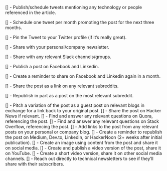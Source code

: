 [] - Publish/schedule tweets mentioning any technology or people referenced in the article.

[] - Schedule one tweet per month promoting the post for the next three months.

[] - Pin the Tweet to your Twitter profile (if it’s really great).

[] - Share with your personal/company newsletter.

[] - Share with any relevant Slack channels/groups.

[] - Publish a post on Facebook and Linkedin.

[] - Create a reminder to share on Facebook and Linkedin again in a month.

[] - Share the post as a link on any relevant subreddits.

[] - Republish in part as a post on the most relevant subreddit.

[] - Pitch a variation of the post as a guest post on relevant blogs in exchange for a link back to your original post.
[] - Share the post on Hacker News if relevant.
[] - Find and answer any relevant questions on Quora, referencing the post.
[] - Find and answer any relevant questions on Stack Overflow, referencing the post.
[] - Add links to the post from any relevant posts on your personal or company blog.
[] - Create a reminder to republish the post on Medium, Dev.to, Linkedin, or HackerNoon (2+ weeks after initial publication).
[] - Create an image using content from the post and share it on social media.
[] - Create and publish a video version of the post, share it on YouTube.
[] - Create a short video version, share it on other social media channels.
[] - Reach out directly to technical newsletters to see if they’ll share with their subscribers.

